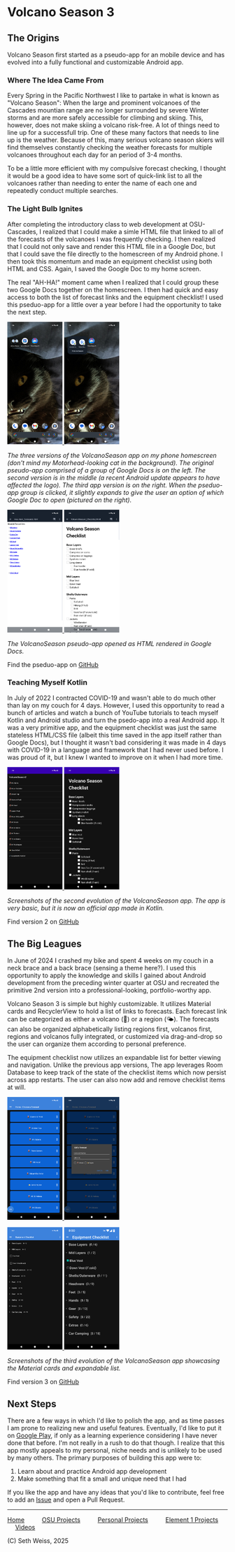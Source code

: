 # Volcano Season 3

## The Origins
Volcano Season first started as a pseudo-app for an mobile device and has evolved
into a fully functional and customizable Android app.

### Where The Idea Came From
Every Spring in the Pacific Northwest I like to partake in what is known as "Volcano Season":
When the large and prominent volcanoes of the Cascades mountian range are no longer surrounded
by severe Winter storms and are more safely accessible for climbing and skiing. This, however,
does not make skiing a volcano risk-free. A lot of things need to line up for a successfull trip.
One of these many factors that needs to line up is the weather. Because of this, many serious volcano season skiers
will find themselves constantly checking the weather forecasts for multiple volcanoes throughout each day
for an period of 3-4 months. 

To be a little more efficient with my compulsive forecast checking, I thought it would be a good idea
to have some sort of quick-link list to all the volcanoes rather than needing to enter the name of each one
and repeatedly conduct multiple searches. 

### The Light Bulb Ignites
After completing the introductory class to web development at OSU-Cascades,
I realized that I could make a simle HTML file that linked to all of the forecasts of the
volcanoes I was frequently checking. I then realized that I could not only save and render 
this HTML file in a Google Doc, but that I could save the file directly to the homescreen
of my Android phone. I then took this momentum and made an equipment checklist using both 
HTML and CSS. Again, I saved the Google Doc to my home screen.

The real "AH-HA!" moment came when I realized that I could group these two Google Docs
together on the homescreen. I then had quick and easy access to both the list of
forecast links and the equipment checklist! I used this pseduo-app for a little over
a year before I had the opportunity to take the next step. 

<!-- Render images in a <p> tag to get them side-by-side -->
<!-- Nest the images in an <a> tag to make them clickable -->
<p float="left">
  <a href="https://sweisss.github.io/projects/images/volcanoseason/Screenshot_20250911-191619.png">
    <img src="images/volcanoseason/Screenshot_20250911-191619.png" width="25%" />
  </a>
  <a href="https://sweisss.github.io/projects/images/volcanoseason/Screenshot_20250911-191628.png">
    <img src="images/volcanoseason/Screenshot_20250911-191628.png" width="25%" />
  </a>
</p>

_The three versions of the VolcanoSeason app on my phone homescreen (don't mind my Motorhead-looking cat in the background).
The original pseudo-app comprised of a group of Google Docs is on the left. The second version is in the middle (a recent
Android update appears to have affected the logo). The third app version is on the right.
When the pseduo-app group is clicked, it slightly expands to give the user an option of which Google Doc to open (pictured on the right)._

<p float="left">
  <a href="https://sweisss.github.io/projects/images/volcanoseason/Screenshot_20250911-191637.png">
    <img src="images/volcanoseason/Screenshot_20250911-191637.png" width="25%" />
  </a>
  <a href="https://sweisss.github.io/projects/images/volcanoseason/Screenshot_20250911-191648.png">
    <img src="images/volcanoseason/Screenshot_20250911-191648.png" width="25%" />
  </a>
</p> 

_The VolcanoSeason pseudo-app opened as HTML rendered in Google Docs._

Find the pseduo-app on [GitHub](https://github.com/sweisss/VolcanoSeason)

### Teaching Myself Kotlin
In July of 2022 I contracted COVID-19 and wasn't able to do much other than lay on my couch for 4 days.
However, I used this opportunity to read a bunch of articles and watch a bunch of YouTube tutorials
to teach myself Kotlin and Android studio and turn the psedo-app into a real Android app. 
It was a very primitive app, and the equipment checklist was just the same stateless HTML/CSS file (albeit this time
saved in the app itself rather than Google Docs), but I thought it wasn't bad considering it was made in 4 days
with COVID-19 in a language and framework that I had never used before. I was proud of it,
but I knew I wanted to improve on it when I had more time. 

<p float="left">
  <a href="https://sweisss.github.io/projects/images/volcanoseason/Screenshot_20250911-191700.png">
    <img src="images/volcanoseason/Screenshot_20250911-191700.png" width="25%" />
  </a>
  <a href="https://sweisss.github.io/projects/images/volcanoseason/Screenshot_20250911-191708.png">
    <img src="images/volcanoseason/Screenshot_20250911-191708.png" width="25%" />
  </a>
</p>

_Screenshots of the second evolution of the VolcanoSeason app. The app is very basic,
but it is now an official app made in Kotlin._

Find version 2 on [GitHub](https://github.com/sweisss/VolcanoSeason2)

## The Big Leagues
In June of 2024 I crashed my bike and spent 4 weeks on my couch in a neck brace and a
back brace (sensing a theme here?). I used this opportunity to apply the knowledge and skills
I gained about Android development from the preceding winter quarter at OSU and recreated the
primitive 2nd version into a professional-looking, portfolio-worthy app.

Volcano Season 3 is simple but highly customizable. It utilizes Material cards and RecyclerView
to hold a list of links to forecasts. Each forecast link can be categorized as either a volcano (🌋)
or a region (🌤️). The forecasts can also be organized alphabetically listing regions first, volcanos first,
regions and volcanos fully integrated, or customized via drag-and-drop so the user can organize them according to
personal preference. 

The equipment checklist now utilizes an expandable list for better viewing and navigation. Unlike the previous app versions,
The app leverages Room Database to keep track of the state of the checklist items which now persist across app restarts.
The user can also now add and remove checklist items at will. 

<p float="left">
  <a href="https://sweisss.github.io/projects/images/volcanoseason/Screenshot_20250911-191718.png">
    <img src="images/volcanoseason/Screenshot_20250911-191718.png" width="25%" />
  </a>
  <a href="https://sweisss.github.io/projects/images/volcanoseason/1000007737.png">
    <img src="images/volcanoseason/1000007737.png" width="25%" />
  </a>
</p>
<p float="left">
  <a href="https://sweisss.github.io/projects/images/volcanoseason/Screenshot_20250914-082732.png">
    <img src="images/volcanoseason/Screenshot_20250914-082732.png" width="25%" />
  </a>
  <a href="https://sweisss.github.io/projects/images/volcanoseason/1000007736.png">
    <img src="images/volcanoseason/1000007736.png" width="25%" />
  </a>
</p>

_Screenshots of the third evolution of the VolcanoSeason app showcasing the Material cards and expandable list._

Find version 3 on [GitHub](https://github.com/sweisss/VolcanoSeason3)

## Next Steps
There are a few ways in which I'd like to polish the app, and as time passes I am prone to realizing new and useful features. 
Eventually, I'd like to put it on [Google Play](https://play.google.com/store/games?hl=en_US), if only as a learning experience
considering I have never done that before. I'm not really in a rush to do that though. I realize that this app mostly appeals
to my personal, niche needs and is unlikely to be used by many others. The primary purposes of building this app were to:
1. Learn about and practice Android app development
2. Make something that fit a small and unique need that I had

If you like the app and have any ideas that you'd like to contribute, feel free to add an
[Issue](https://github.com/sweisss/VolcanoSeason3/issues) and open a Pull Request. 

-----

[Home](https://sweisss.github.io/) &emsp; &emsp;
[OSU Projects](https://sweisss.github.io/#oregon-state-university-projects) &emsp; &emsp;
[Personal Projects](https://sweisss.github.io/#personal-projects) &emsp; &emsp;
[Element 1 Projects](https://sweisss.github.io/#element-1-projects) &emsp; &emsp;
[Videos](https://sweisss.github.io/#videos)

(C) Seth Weiss, 2025
